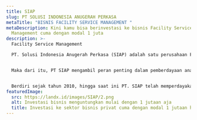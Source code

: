 ```yaml
---
title: SIAP
slug: PT SOLUSI INDONESIA ANUGERAH PERKASA
metaTitle: "BISNIS FACILITY SERVICE MANAGEMENT "
metaDescription: Kini kamu bisa berinvestasi ke bisnis Facility Service
  Management cuma dengan modal 1 juta
description: >-
  Facility Service Management

  PT. Solusi Indonesia Anugerah Perkasa (SIAP) adalah satu perusahaan Facility Service Management yang berawal dari suatu permulaan sederhana dengan tujuan membantu perusahaan lain dalam menjalankan kegiatan operasional, juga membantu dalam meningkatkan kapasitas sumber daya manusia di Indonesia yang kita ketahui memiliki lebih dari 250 juta jiwa.


  Maka dari itu, PT SIAP mengambil peran penting dalam pemberdayaan anak-anak bangsa.


  Berdiri sejak tahun 2010, hingga saat ini PT. SIAP telah memperdayakan lebih dari 800 manpower di 30 lokasi tersebar antara JABODETABEK dan Pulau Jawa.
featuredImage:
  src: https://landx.id/images/SIAP/2.png
  alt: Investasi bisnis menguntungkan mulai dengan 1 jutaan aja
  title: Investasi ke sektor bisnis privat cuma dengan modal 1 jutaan hanya di LandX
---
```


